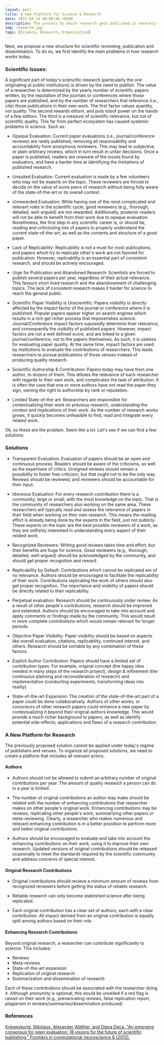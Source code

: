 ```yaml
---
layout: post
title: A new Platform for Science & Research
date: 2022-04-14 00:00:00 +0300
description: The process by which research gets published is severely flawed. The whole system is based on old principles, and obsolete in the face of new technology. We identify those problems, their solutions, and propose a new platform for science to organize it.
img: research.jpg 
tags: [Science, Research, Organization]
---
```


Next, we propose a new structure for scientific reviewing, publication and dissemination. To do so, we first identify the main problems in how research works today.

### Scientific Issues:

A significant part of today's sciencific research (particularly the one originating at public institutions) is driven by the need to publish. The value of a researcher is determined by the yearly number of scientific papers written, by the reputation of the journals or conferences where those papers are published, and by the number of researchers that reference (i.e., cite) those publications in their own work. The first factor values quantity, not quality. The second rewards elitism, and puts lotsof power on the hands of a few editors. The third is a measure of scientific relevance, but not of scientific quality. This far from perfect ecosystem has caused systemic problems in science. Such as:

* Opaque Evaluation: Current paper evaluations (i.e., journal/conference reviews) are rarely published, removing all responsability and accountability from anonymous reviewers. This may lead to subjective, or plain arbitrary reviews, which in turn result in unfair decisions. Once a paper is published, readers are unaware of the issues found by evaluators, and have a harder time at identifying the limitations of published research.

* Unsuited Evaluation: Current evaluation is made by a few volunteers who may not be experts on the topic. These reviewers are forced to decide on the value of some piece of research without being fully aware of the state-of-the-art or its overall context.

* Unrewarded Evaluation: While having one of the most complicated and relevant roles in the scientific cycle, good reviewers (e.g., thorough, detailed, well-argued) are not rewarded. Additionally, posterior readers will not be able to benefit from their work due to opaque evaluation. Nonetheless, the first step in any scientific career is, or should be, reading and criticisizing lots of papers to properly understand the current state-of-the-art, as well as the contents and structure of a good paper.

* Lack of Replicability: Replicability is not a must for most publications, and papers which try to replicate other's work are not favored for publication. However, replicability is an essential part of consistent research, and should be actively encouraged.

* Urge for Publication and Abandoned Research: Scientists are forced to publish several papers per year, regardless of their actual relevance. This favours short lived research and the abandonement of challenging topics. The lack of consistent research makes it harder for science to reach the general public.

* Scientific Paper Visibility is Unscientific: Papers visibility is directly affected by the impact factor of the journal or conference where it is published. Popular papers appear higher on search engines which results in a rich get richer process that impoverishes science. Journal/Conference impact factors suposedly determine their relevance, and consequently the visibility of published papers. However, impact factors are not a well defined score, and are linked to a given journal/conference, not to the papers themselves. As such, it is useless for evaluating paper quality. At the same time, impact factors are used by institutions to evaluate the contributions of researchers. This leads researchers to pursue publications of those venues instead of producing quality research.

* Scientific Authorship & Contribution: Papers today may have from one author, to dozens of them. This dillutes the relevance of each researcher with regards to their own work, and complicates the task of attribution. It is often the case that one or more authors have not read the paper they sign, owning the right to authorship by rank or reputation.

* Limited State-of-the-art: Researchers are responsible for contextualizing their work on previous research, understanding the context and implications of their work. As the number of research works grows, it quickly becomes unfeasible to find, read and integrate every related work. 

Ok, so these are the problem. Seem like a lot. Let's see if we can find a few solutions.

### Solutions

* Transparent Evaluation: Evaluation of papers should be an open and continuous process. Readers should be aware of the criticisms, as well as the expertisee of critics. Unsigned reviews should remain a possibility to foster free criticism, but that ought not to be the only way. Reviews should be reviewed, and reviewers should be accountable for their input.

* Idoneous Evaluation: For every research contribution there is a community, large or small, with the most knowledge on the topic. That is the community of researchers also working on the same area. These researchers will typically read and assess the relevance of papers in their field when working on their own research. This means the reading effort is already being done by the experts in the field, just not publicly. These experts on the topic are the best possible reviewers of a work, as they are selfishly interested in understanding every aspect of their related work.


* Recognized Reviewers: Writing good reviews takes time and effort, but their benefits are huge for science. Good reviewers (e.g., thorough, detailed, well-argued) should be acknowledged by the community, and should get proper recognition and reward.

* Replicability by Default: Contributions which cannot be replicated are of no relevance. Authors should be encouraged to facilitate the replicability of their work. Contributions replicating the work of others should also get proper recognition. The importance and visibility of papers should be directly related to their replicability.

* Perpetual evaluation: Research should be continuously under review. As a result of other people's contributions, research should be improved and extended. Authors should be encouraged to take into account and apply comments or findings made by the community. This would result in more complete contributions which would remain relevant for longer periods.

* Objective Paper Visibility: Paper visibility should be based on aspects like overall evaluation, citations, replicability, continued interest, and others. Research should be sortable by any combination of these factors.

* Explicit Author Contribution: Papers should have a limited set of contribution types. For example, original concept (the happy idea needed in many steps of the research project), design & refinement (the continuous planning and reconsideration of research) and implementation (conducting experiments, transforming ideas into reality).

* State-of-the-art Expansion: The creation of the state-of-the-art part of a paper could be done collaboratively. Authors of other works, or conocieurs of other research papers could enhance a new paper by contextualizing it beyond their original authors knowledge. This would provide a much richer background to papers, as well as identify potential side-effects, applications and flaws of a research contribution.

### A New Platform for Research

The previously proposed solution cannot be applied under today's regime of publishers and venues. To organize all proposed solutions, we need to create a platform that includes all relevant actors. 

#### Authors

* Authors should not be allowed to submit an arbitrary number of original contributions per year. The amount of quality research a person can do in a year is limited. 

* The number of original contributions an author may make should be related with the number of enhancing contributions that researcher makes on other people's original work. Enhancing contributions may be reviews, replicating other people's work, summarizing other papers or meta-reviewing. Clearly, a researcher who makes numerous and relevant enhancing contribution is in a better possition to perform more and better original contributions.

* Authors should be encouraged to evaluate and take into account the enhancing contributions on their work, using it to improve their own research. Updated versions of original contributions should be released ocasionally to meet the standards required by the scientific community and address concerns of special interest.

#### Original Research Contributions

* Original contributions should recieve a minimum amount of reviews from recognized reviewers before getting the status of reliable research.

* Reliable research can only become stablished science after being replicated.

* Each original contribution has a clear set of authors, each with a clear contribution. All impact derived from an original contribution is equally split among authors based on their role.

#### Enhancing Research Contributions

Beyond original research, a researcher can contribute significantly to science. This includes:

* Reviews
* Meta-reviews
* State-of-the-art expansion
* Replication of original research
* Summarization and dissemination of research

Each of these contributions should be associated with the researcher doing it. Although anonymity is optional, this would be unveiled if a red flag is raised on their work (e.g., prevaricating reviews, false replication report, plagiarism in reviews/summaries/dissemination produced)

### References

[Kriegeskorte, Nikolaus, Alexander Walther, and Diana Deca. "An emerging consensus for open evaluation: 18 visions for the future of scientific publishing." Frontiers in computational neuroscience 6 (2012).](http://journal.frontiersin.org/article/10.3389/fncom.2012.00094/full)

